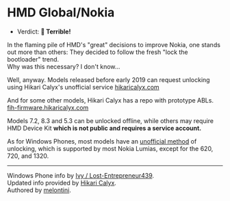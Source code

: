 # HMD Global/Nokia

- Verdict: **🍅 Terrible!**

In the flaming pile of HMD's "great" decisions to improve Nokia, one stands out more than others: They decided to follow the fresh "lock the bootloader" trend.<br/>
Why was this necessary? I don't know...

Well, anyway. Models released before early 2019 can request unlocking using Hikari Calyx's unofficial service [hikaricalyx.com][hikari-service]

And for some other models, Hikari Calyx has a repo with prototype ABLs. [fih-firmware.hikaricalyx.com][hikari-abl]

Models 7.2, 8.3 and 5.3 can be unlocked offline, while others may require HMD Device Kit **which is not public and requires a service account.**

As for Windows Phones, most models have an [unofficial method][lumia-unlock] of unlocking, which is supported by most Nokia Lumias, except for the 620, 720, and 1320.

***
Windows Phone info by [Ivy / Lost-Entrepreneur439](https://github.com/Lost-Entrepreneur439).<br/>
Updated info provided by [Hikari Calyx](https://github.com/HikariCalyx).<br/>
Authored by [melontini](https://github.com/melontini).

[hikari-service]:https://hikaricalyx.com/request-bootloader-unlock
[hikari-abl]:https://fih-firmware.hikaricalyx.com/protoabl/
[lumia-unlock]:http://allaboutwindowsphone.com/features/item/24245_Aguideforunlockingthebootloade.php
